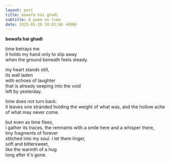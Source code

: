 ```yaml
---
layout: post
title: bewafa hai ghadi
subtitle: A poem on time
date: 2025-05-20 18:02:00 +0000
---
```


**bewafa hai ghadi**

time betrays me  
it holds my hand 
only to slip away  
when the ground beneath feels steady.

my heart stands still,  
its wall laden  
with echoes of laughter  
that is already seeping into the void  
left by yesterday.

time does not turn back.  
it leaves one stranded
holding the weight of what was, 
and the hollow ache  
of what may never come.

but even as time flees,  
i gather its traces, the remnants
with a smile here and a whisper there,  
tiny fragments of forever  
stitched into my soul.
i let them linger,  
soft and bittersweet,  
like the warmth of a hug  
long after it's gone.
